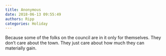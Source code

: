 ```yaml
---
title: Anonymous
date: 2018-06-13 09:55:49
authors: Ripp
categories: Holiday
---
```


 Because some of the folks on the council are in it only for themselves.   They don’t care about the town.  They just care about how much they can materially gain.